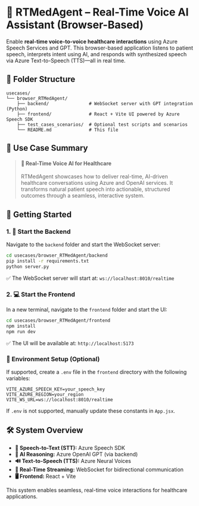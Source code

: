 # 🧠 RTMedAgent – Real-Time Voice AI Assistant (Browser-Based)

Enable **real-time voice-to-voice healthcare interactions** using Azure Speech Services and GPT. This browser-based application listens to patient speech, interprets intent using AI, and responds with synthesized speech via Azure Text-to-Speech (TTS)—all in real time.

## 📂 Folder Structure

```
usecases/
└── browser_RTMedAgent/
    ├── backend/               # WebSocket server with GPT integration (Python)
    ├── frontend/              # React + Vite UI powered by Azure Speech SDK
    ├── test_cases_scenarios/  # Optional test scripts and scenarios
    └── README.md              # This file
```

## 🧪 Use Case Summary

> #### **📝 Real-Time Voice AI for Healthcare**
>
> RTMedAgent showcases how to deliver real-time, AI-driven healthcare conversations using Azure and OpenAI services. It transforms natural patient speech into actionable, structured outcomes through a seamless, interactive system.

## 🚀 Getting Started

### 1. 🔧 Start the Backend

Navigate to the `backend` folder and start the WebSocket server:

```bash
cd usecases/browser_RTMedAgent/backend
pip install -r requirements.txt
python server.py
```

✅ The WebSocket server will start at: `ws://localhost:8010/realtime`

### 2. 💻 Start the Frontend

In a new terminal, navigate to the `frontend` folder and start the UI:

```bash
cd usecases/browser_RTMedAgent/frontend
npm install
npm run dev
```

✅ The UI will be available at: `http://localhost:5173`

### 🔑 Environment Setup (Optional)

If supported, create a `.env` file in the `frontend` directory with the following variables:

```env
VITE_AZURE_SPEECH_KEY=your_speech_key
VITE_AZURE_REGION=your_region
VITE_WS_URL=ws://localhost:8010/realtime
```

If `.env` is not supported, manually update these constants in `App.jsx`.

## 🛠️ System Overview

- **🎤 Speech-to-Text (STT):** Azure Speech SDK
- **🧠 AI Reasoning:** Azure OpenAI GPT (via backend)
- **🔊 Text-to-Speech (TTS):** Azure Neural Voices
- **🔁 Real-Time Streaming:** WebSocket for bidirectional communication
- **🖥️ Frontend:** React + Vite

This system enables seamless, real-time voice interactions for healthcare applications.